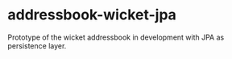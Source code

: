 # addressbook-wicket-jpa
Prototype of the wicket addressbook in development with JPA as persistence layer.
